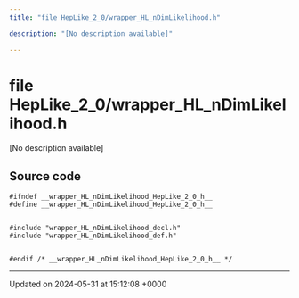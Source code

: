 ```yaml
---
title: "file HepLike_2_0/wrapper_HL_nDimLikelihood.h"

description: "[No description available]"

---
```


# file HepLike_2_0/wrapper_HL_nDimLikelihood.h

[No description available]




## Source code

```
#ifndef __wrapper_HL_nDimLikelihood_HepLike_2_0_h__
#define __wrapper_HL_nDimLikelihood_HepLike_2_0_h__


#include "wrapper_HL_nDimLikelihood_decl.h"
#include "wrapper_HL_nDimLikelihood_def.h"


#endif /* __wrapper_HL_nDimLikelihood_HepLike_2_0_h__ */
```


-------------------------------

Updated on 2024-05-31 at 15:12:08 +0000
